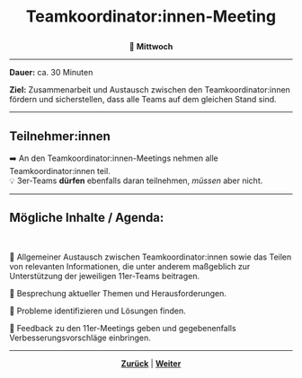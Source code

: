 # <p align="center">Teamkoordinator:innen-Meeting</p>
<p align="center">📅 <strong>Mittwoch</strong></p>

---

**Dauer:** ca. 30 Minuten

**Ziel:** Zusammenarbeit und Austausch zwischen den Teamkoordinator:innen fördern und sicherstellen, dass alle Teams auf dem gleichen Stand sind.

<!--
**Dokumentation:** Über das entsprechende Issue-Template in GitHub.

Frage: TeamKo-Meeting werden nicht dokumentiert? Wenn doch, welches Template? -->

---

## Teilnehmer:innen

➡️ An den Teamkoordinator:innen-Meetings nehmen alle Teamkoordinator:innen teil. <br>
💡 3er-Teams **dürfen** ebenfalls daran teilnehmen, _müssen_ aber nicht.

---

## Mögliche Inhalte / Agenda:
<br>

🎯 Allgemeiner Austausch zwischen Teamkoordinator:innen sowie das Teilen von relevanten Informationen, die unter anderem maßgeblich zur Unterstützung der jeweiligen 11er-Teams beitragen.

🎯 Besprechung aktueller Themen und Herausforderungen.

🎯 Probleme identifizieren und Lösungen finden.

🎯 Feedback zu den 11er-Meetings geben und gegebenenfalls Verbesserungsvorschläge einbringen.

---

<p align="center"><a href="/docs/03-meetings/02-11er/README.md"><strong>Zurück</strong></a> | <a href="/docs/03-meetings/04-33er/README.md"><strong>Weiter</strong></a></p>
